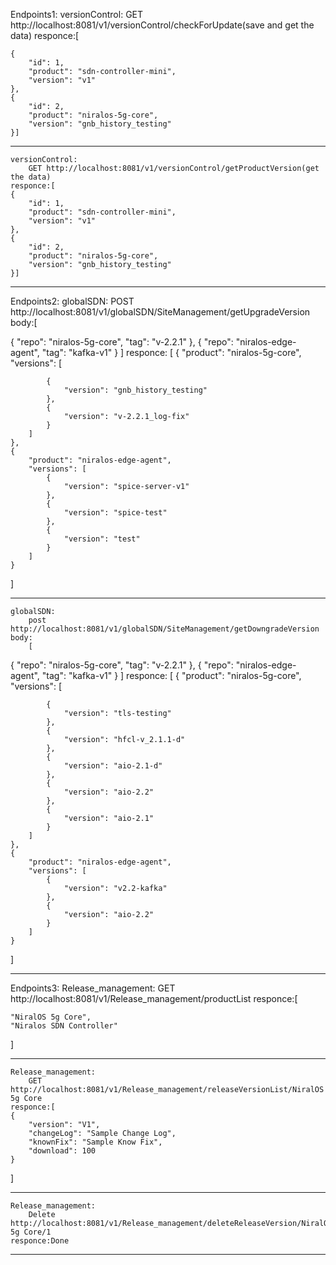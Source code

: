 Endpoints1:
	versionControl:
		GET http://localhost:8081/v1/versionControl/checkForUpdate(save and get the data)
	responce:[	
 
    {
        "id": 1,
        "product": "sdn-controller-mini",
        "version": "v1"
    },
    {
        "id": 2,
        "product": "niralos-5g-core",
        "version": "gnb_history_testing"
    }]
____________________________________________________________________________________________________________________________________________________________
	versionControl:
		GET http://localhost:8081/v1/versionControl/getProductVersion(get the data)
	responce:[
    {
        "id": 1,
        "product": "sdn-controller-mini",
        "version": "v1"
    },
    {
        "id": 2,
        "product": "niralos-5g-core",
        "version": "gnb_history_testing"
    }]


------------------------------------------------------------------------------------------------------------------------------------------------------------------------------------------------------------------------------------------------------------------------------------------------------------------------

Endpoints2:
	globalSDN:
		POST http://localhost:8081/v1/globalSDN/SiteManagement/getUpgradeVersion
	body:[
 
  {
    "repo": "niralos-5g-core",
    "tag": "v-2.2.1"
  },
  {
    "repo": "niralos-edge-agent",
    "tag": "kafka-v1"
  }
]
	responce:
		[
    {
        "product": "niralos-5g-core",
        "versions": [
	
            {
                "version": "gnb_history_testing"
            },
            {
                "version": "v-2.2.1_log-fix"
            }
        ]
    },
    {
        "product": "niralos-edge-agent",
        "versions": [
            {
                "version": "spice-server-v1"
            },
            {
                "version": "spice-test"
            },
            {
                "version": "test"
            }
        ]
    }
]
____________________________________________________________________________________________________________________________________________________________
	globalSDN:
		post http://localhost:8081/v1/globalSDN/SiteManagement/getDowngradeVersion
	body:
		[
  {
    "repo": "niralos-5g-core",
    "tag": "v-2.2.1"
  },
  {
    "repo": "niralos-edge-agent",
    "tag": "kafka-v1"
  }
]
	responce:
		[
    {
        "product": "niralos-5g-core",
        "versions": [
	
            {
                "version": "tls-testing"
            },
            {
                "version": "hfcl-v_2.1.1-d"
            },
            {
                "version": "aio-2.1-d"
            },
            {
                "version": "aio-2.2"
            },
            {
                "version": "aio-2.1"
            }
        ]
    },
    {
        "product": "niralos-edge-agent",
        "versions": [
            {
                "version": "v2.2-kafka"
            },
            {
                "version": "aio-2.2"
            }
        ]
    }
]

------------------------------------------------------------------------------------------------------------------------------------------------------------------------------------------------------------------------------------------------------------------------------------------------------------------------
Endpoints3:
	Release_management:
		GET http://localhost:8081/v1/Release_management/productList
	responce:[
 
    "NiralOS 5g Core",
    "Niralos SDN Controller"
]
___________________________________________________________________________________________________________________________________________________________
	Release_management:
		GET http://localhost:8081/v1/Release_management/releaseVersionList/NiralOS 5g Core
	responce:[
    {
        "version": "V1",
        "changeLog": "Sample Change Log",
        "knownFix": "Sample Know Fix",
        "download": 100
    }
]
____________________________________________________________________________________________________________________________________________________________
	Release_management:
		Delete http://localhost:8081/v1/Release_management/deleteReleaseVersion/NiralOS 5g Core/1
	responce:Done

------------------------------------------------------------------------------------------------------------------------------------------------------------------------------------------------------------------------------------------------------------------------------------------------------------------------

		

	
